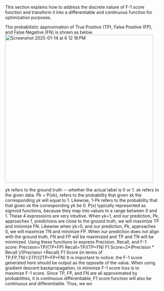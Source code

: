 This section explains how to address the discrete nature of F-1 score 
function and transform it into a differentiable and continuous function 
for optimization purposes.

The probabilistic approximation of True Positive (TP), False Positive (FP), and False Negative (FN) is shown as below. 
 <img width="484" alt="Screenshot 2025-01-14 at 6 12 16 PM" src="https://github.com/user-attachments/assets/9ecd2b86-975b-4e66-a7ce-1c66bf280093" />

yk refers to the ground truth -- whether the actual label is 0 or 1.
xk refers to the given data. 
Pk = P(xk), refers to the probability that given xk the corresponding yk will equal to 1.
Likewise, 1-Pk refers to the probability that that given xk the corresponding yk be 0.
P(x) typically represented as sigmoid functions, because they map into values to a range between 0 and 1.
	These 4 expressions are very intuitive. When yk=1, and our prediction, Pk, approaches 1, predictions are close to the ground truth, we will maximize TP and minimize FN. Likewise when yk=0, and our prediction, Pk, approaches 0, we will maximize TN and minimize FP. When our prediction does not align with the ground truth, FN and FP will be maximized and TP and TN will be minimized. 
Using these functions to express Precision, Recall, and F-1 score:
Precision=TP/(TP+FP) 
Recall=TP/(TP+FN) 
F1 Score=2*(Precision * Recall )/(Precision +Recall) 
F1 Score (in terms of TP,FP,TN)=2*TP/(2*TP+FP+FN) 
It is important to notice: the F-1 score generated here should be output as the opposite of the value. When using gradient descent backpropagation, to minimize F-1 score loss is to maximize F-1 score. 
Since TP, FP, and FN are all approximated by probabilities, it is continuous differentiable, F1 score function will also be continuous and differentiable. Thus, we wo
